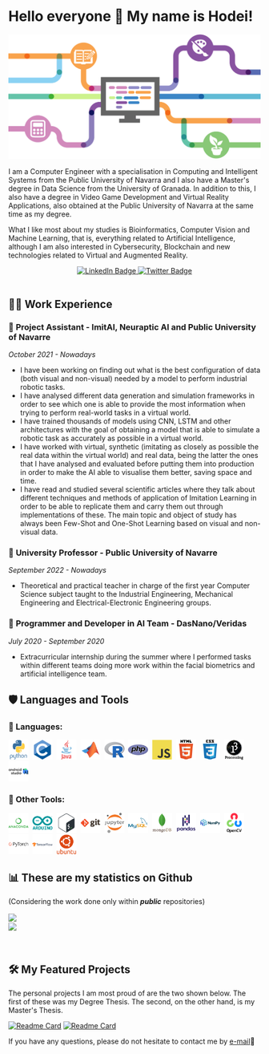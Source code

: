 # Hello everyone 👋 My name is Hodei!

![Computer Science](csc_elementary.png)

I am a Computer Engineer with a specialisation in Computing and Intelligent Systems from the Public University of Navarra and I also have a Master's degree in Data Science from the University of Granada. In addition to this, I also have a degree in Video Game Development and Virtual Reality Applications, also obtained at the Public University of Navarra at the same time as my degree.

What I like most about my studies is Bioinformatics, Computer Vision and Machine Learning, that is, everything related to Artificial Intelligence, although I am also interested in Cybersecurity, Blockchain and new technologies related to Virtual and Augmented Reality. 

<div align="center" id="badges">
  <a href="https://www.linkedin.com/in/hodeizialopez/">
    <img src="https://img.shields.io/badge/LinkedIn-blue?style=for-the-badge&logo=linkedin&logoColor=white" alt="LinkedIn Badge"/>
  </a>
  <a href="https://twitter.com/Zialo99">
    <img src="https://img.shields.io/badge/Twitter-blue?style=for-the-badge&logo=twitter&logoColor=white" alt="Twitter Badge"/>
  </a>
  <br>
  <img src="https://komarev.com/ghpvc/?username=Zialo&style=flat-square&color=blue" alt=""/>
</div>


## :man_technologist: Work Experience

### :large_blue_circle: **Project Assistant** - ImitAI, Neuraptic AI and Public University of Navarre
_October 2021 - Nowadays_
* I have been working on finding out what is the best configuration of data (both visual and non-visual) needed by a model to perform industrial robotic tasks. 
* I have analysed different data generation and simulation frameworks in order to see which one is able to provide the most information when trying to perform real-world tasks in a virtual world.
* I have trained thousands of models using CNN, LSTM and other architectures with the goal of obtaining a model that is able to simulate a robotic task as accurately as possible in a virtual world.
* I have worked with virtual, synthetic (imitating as closely as possible the real data within the virtual world) and real data, being the latter the ones that I have analysed and evaluated before putting them into production in order to make the AI able to visualise them better, saving space and time.
* I have read and studied several scientific articles where they talk about different techniques and methods of application of Imitation Learning in order to be able to replicate them and carry them out through implementations of these. The main topic and object of study has always been Few-Shot and One-Shot Learning based on visual and non-visual data.

### :large_blue_circle: **University Professor** - Public University of Navarre
_September 2022 - Nowadays_
* Theoretical and practical teacher in charge of the first year Computer Science subject taught to the Industrial Engineering, Mechanical Engineering and Electrical-Electronic Engineering groups.

### :large_blue_circle: **Programmer and Developer in AI Team** - DasNano/Veridas
_July 2020 - September 2020_
* Extracurricular internship during the summer where I performed tasks within different teams doing more work within the facial biometrics and artificial intelligence team.

## :shield: Languages and Tools
### :small_blue_diamond: Languages:
<div>
  <img src="https://github.com/devicons/devicon/blob/master/icons/python/python-original-wordmark.svg" title="Python" alt="Python" width="40" height="40"/>&nbsp;
  <img src="https://github.com/devicons/devicon/blob/master/icons/c/c-original.svg" title="C" alt="C" width="40" height="40"/>&nbsp;
  <img src="https://github.com/devicons/devicon/blob/master/icons/java/java-original-wordmark.svg" title="Java" alt="Java" width="40" height="40"/>&nbsp;
  <img src="https://github.com/devicons/devicon/blob/master/icons/matlab/matlab-original.svg" title="Matlab" alt="Matlab" width="40" height="40"/>&nbsp;
  <img src="https://github.com/devicons/devicon/blob/master/icons/r/r-original.svg" title="R" alt="R" width="40" height="40"/>&nbsp;
  <img src="https://github.com/devicons/devicon/blob/master/icons/php/php-original.svg" title="PHP" alt="PHP" width="40" height="40"/>&nbsp;
  <img src="https://github.com/devicons/devicon/blob/master/icons/javascript/javascript-original.svg" title="Javascript" alt="Javascript" width="40" height="40"/>&nbsp;
  <img src="https://github.com/devicons/devicon/blob/master/icons/html5/html5-original-wordmark.svg" title="HTML5" alt="HTML5" width="40" height="40"/>&nbsp;
  <img src="https://github.com/devicons/devicon/blob/master/icons/css3/css3-original-wordmark.svg" title="CSS3" alt="CSS3" width="40" height="40"/>&nbsp;
  <img src="https://github.com/devicons/devicon/blob/master/icons/processing/processing-original-wordmark.svg" title="Processing" alt="Processing" width="40" height="40"/>&nbsp;
  <img src="https://github.com/devicons/devicon/blob/master/icons/androidstudio/androidstudio-original-wordmark.svg" title="AndroidStudio" alt="AndroidStudio" width="40" height="40"/>&nbsp;
</div>

### :small_blue_diamond: Other Tools:
<div>
  
  <img src="https://github.com/devicons/devicon/blob/master/icons/anaconda/anaconda-original-wordmark.svg" title="Anaconda" alt="Anaconda" width="40" height="40"/>&nbsp;
  <img src="https://github.com/devicons/devicon/blob/master/icons/arduino/arduino-original-wordmark.svg" title="Arduino" alt="Arduino" width="40" height="40"/>&nbsp;
  <img src="https://github.com/devicons/devicon/blob/master/icons/bash/bash-original.svg" title="Bash" alt="Bash" width="40" height="40"/>&nbsp;
  <img src="https://github.com/devicons/devicon/blob/master/icons/git/git-original-wordmark.svg" title="Git" alt="Git" width="40" height="40"/>&nbsp;
  <img src="https://github.com/devicons/devicon/blob/master/icons/jupyter/jupyter-original-wordmark.svg" title="Jupyter" alt="Jupyter" width="40" height="40"/>&nbsp;
  <img src="https://github.com/devicons/devicon/blob/master/icons/mysql/mysql-original-wordmark.svg" title="MySql" alt="MySql" width="40" height="40"/>&nbsp;
  <img src="https://github.com/devicons/devicon/blob/master/icons/mongodb/mongodb-original-wordmark.svg" title="MongoDB" alt="MongoDB" width="40" height="40"/>&nbsp;
  <img src="https://github.com/devicons/devicon/blob/master/icons/pandas/pandas-original-wordmark.svg" title="Pandas" alt="Pandas" width="40" height="40"/>&nbsp;
  <img src="https://github.com/devicons/devicon/blob/master/icons/numpy/numpy-original-wordmark.svg" title="NumPy" alt="NumPy" width="40" height="40"/>&nbsp;
  <img src="https://github.com/devicons/devicon/blob/master/icons/opencv/opencv-original-wordmark.svg" title="OpenCV" alt="OpenCV" width="40" height="40"/>&nbsp;
  <img src="https://github.com/devicons/devicon/blob/master/icons/pytorch/pytorch-original-wordmark.svg" title="PyTorch" alt="PyTorch" width="40" height="40"/>&nbsp;
  <img src="https://github.com/devicons/devicon/blob/master/icons/tensorflow/tensorflow-original-wordmark.svg" title="TensorFlow" alt="TensorFlow" width="40" height="40"/>&nbsp;
  <img src="https://github.com/devicons/devicon/blob/master/icons/ubuntu/ubuntu-plain-wordmark.svg" title="Ubuntu" alt="Ubuntu" width="40" height="40"/>&nbsp;
  
</div>

## :bar_chart: These are my statistics on Github
(Considering the work done only within _**public**_ repositories)

<a href="https://github.com/anuraghazra/github-readme-stats">
  <img align="center" src="https://github-readme-stats.vercel.app/api/top-langs/?username=Zialo&theme=aura&show_icons=true" />
</a>
<br>
<a href="https://github.com/anuraghazra/github-readme-stats">
  <img align="center" src="https://github-readme-stats.vercel.app/api?username=Zialo&theme=aura&count_private=true&show_icons=true" />
</a>
<br><br><br>

## :hammer_and_wrench: My Featured Projects
The personal projects I am most proud of are the two shown below. The first of these was my Degree Thesis. The second, on the other hand, is my Master's Thesis.

[![Readme Card](https://github-readme-stats.vercel.app/api/pin/?username=Zialo&repo=Leukemia-Research&show_owner=true&theme=aura)](https://github.com/Zialo/Leukemia-Research)
[![Readme Card](https://github-readme-stats.vercel.app/api/pin/?username=Zialo&repo=Trabajo-Fin-de-Master&show_owner=true&theme=aura)](https://github.com/Zialo/Trabajo-Fin-de-Master)

If you have any questions, please do not hesitate to contact me by [e-mail](mailto:hodei54@gmail.com):incoming_envelope:
